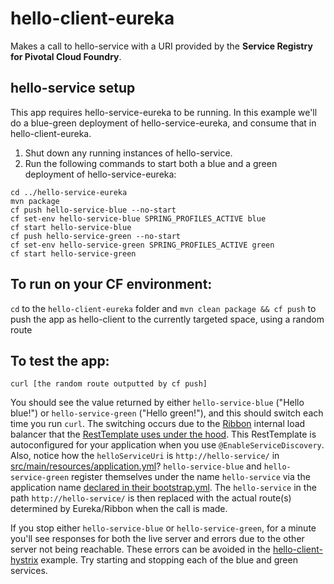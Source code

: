 # hello-client-eureka
Makes a call to hello-service with a URI provided by the **Service Registry for Pivotal Cloud Foundry**.

## hello-service setup
This app requires hello-service-eureka to be running. In this example we'll do a blue-green deployment of hello-service-eureka, and consume that in hello-client-eureka.

1. Shut down any running instances of hello-service.
1. Run the following commands to start both a blue and a green deployment of hello-service-eureka:

  ```
cd ../hello-service-eureka
mvn package
cf push hello-service-blue --no-start
cf set-env hello-service-blue SPRING_PROFILES_ACTIVE blue
cf start hello-service-blue
cf push hello-service-green --no-start
cf set-env hello-service-green SPRING_PROFILES_ACTIVE green
cf start hello-service-green
  ```

## To run on your CF environment:
```cd``` to the ```hello-client-eureka``` folder and ```mvn clean package && cf push``` to push the app as hello-client to the currently targeted space, using a random route

## To test the app:
``` curl [the random route outputted by cf push] ```

You should see the value returned by either ```hello-service-blue``` ("Hello blue!") or ```hello-service-green``` ("Hello green!"), and this should switch each time you run ```curl```. The switching occurs due to the [Ribbon](https://github.com/Netflix/ribbon) internal load balancer that the [RestTemplate uses under the hood](https://github.com/willtran-/spring-cloud-demo/blob/b2cbefeb8bdcf7edf6b21b36aff9c96c4365cedd/hello-client-eureka/src/main/java/demo/HelloClientEureka.java#L36-L41). This RestTemplate is autoconfigured for your application when you use ```@EnableServiceDiscovery```. Also, notice how the ```helloServiceUri``` is ```http://hello-service/``` in [src/main/resources/application.yml](src/main/resources/application.yml)? ```hello-service-blue``` and ```hello-service-green``` register themselves under the name ```hello-service``` via the application name [declared in their bootstrap.yml](https://github.com/willtran-/spring-cloud-demo/blob/b2cbefeb8bdcf7edf6b21b36aff9c96c4365cedd/hello-service-eureka/src/main/resources/bootstrap.yml#L3). The ```hello-service``` in the path ```http://hello-service/``` is then replaced with the actual route(s) determined by Eureka/Ribbon when the call is made. 

If you stop either  ```hello-service-blue``` or ```hello-service-green```, for a minute you'll see responses for both the live server and errors due to the other server not being reachable. These errors can be avoided in the [hello-client-hystrix](https://github.com/willtran-/spring-cloud-demo/tree/master/hello-client-hystrix) example. Try starting and stopping each of the blue and green services. 
